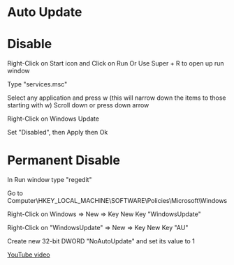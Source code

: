 # Auto Update

# Disable
Right-Click on Start icon and Click on Run
Or Use Super + R to open up run window

Type "services.msc"

Select any application
and press w (this will narrow down the items to those starting with w)
Scroll down or press down arrow

Right-Click on Windows Update 

Set "Disabled", then Apply then Ok



# Permanent Disable

In Run window type "regedit"

Go to Computer\HKEY_LOCAL_MACHINE\SOFTWARE\Policies\Microsoft\Windows

Right-Click on Windows => New => Key
New Key "WindowsUpdate"

Right-Click on "WindowsUpdate" => New => Key
New Key "AU"

Create new 32-bit DWORD "NoAutoUpdate" and set its value to 1

[YouTube video](https://www.youtube.com/watch?v=qFIdyzpNHBw)





